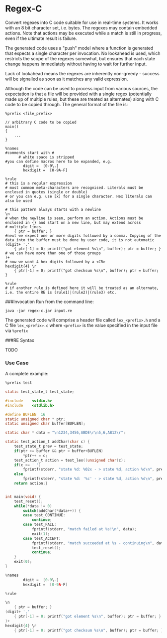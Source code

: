 # Regex-C

Convert regexes into C code suitable for use in real-time systems. It works with an 8 bit character set, i.e. bytes.
The regexes may contain embedded actions. Note that actions may be executed while a match is still in progress,
even if the ultimate result is failure.

The generated code uses a "push" model where a function is generated that expects a single character
per invocation. No lookahead is used, which restricts the scope of the regexes somewhat, but ensures
that each state change happens immediately without having to wait for further input.

Lack of lookahead means the regexes are inherently non-greedy - success will be signalled as soon as it matches
any valid expression.

Although the code can be used to process input from various sources, the expectation is that a file will
be provided with a single regex (potentially made up of multiple rules, but these are treated as alternates)
along with C code to be copied through. The general format of the file is:
````
%prefix <file_prefix>

// arbitrary C code to be copied
main()
{
    ...
}

%names
#comments start with #
      # white space is stripped
#you can define macros here to be expanded, e.g.
        digit =  [0-9\.]
        hexdigit =  [0-9A-F]

%rule
# this is a regular expression
# most common meta-characters are recognised. Literals must be enclosed in quotes (single or double)
# or you can e.g. use [x] for a single character. Hex literals can also be used

# this pattern always starts with a newline
\n
# when the newline is seen, perform an action. Actions must be enclosed in {} and start on a new line, but may extend across
# multiple lines.
    { ptr = buffer; }
#next we expect one or more digits followed by a comma. Copying of the data into the buffer must be done by user code, it is not automatic
(digit+ ','
    { ptr[-1] = 0; printf("got element %s\n", buffer); ptr = buffer; }
# we can have more than one of those groups
)+
# now we want 4 hex digits followed by a <CR>
hexdigit{4} \r
    { ptr[-1] = 0; printf("got checksum %s\n", buffer); ptr = buffer; }

%rule
# if another rule is defined here it will be treated as an alternate, i.e. the entire RE is (rule1)|(rule2)|(rule3) etc.
````

###Invocation
Run from the command line:

`java -jar regex-c.jar input.re`

The generated code will comprise a header file called `lex_<prefix>.h` and a C file `lex_<prefix>.c` where `<prefix>` is the value
specified in the input file via `%prefix`

###RE Syntax

TODO

### Use Case
A complete example:
```c
%prefix test

static test_state_t test_state;

#include    <stdio.h>
#include    <stdlib.h>

#define BUFLEN  16
static unsigned char * ptr;
static unsigned char buffer[BUFLEN];

static char * data = "\n1234,3456,ABDE\r\n5,6,AB12\r";

static test_action_t addChar(char c) {
    test_state_t prev = test_state;
    if(ptr >= buffer && ptr < buffer+BUFLEN)
        *ptr++ = c;
    test_action_t action = test_lex((unsigned char)c);
    if(c <= ' ')
        fprintf(stderr, "state %d: %02x - > state %d, action %d\n", prev, c, test_state, action);
    else
        fprintf(stderr, "state %d: '%c' - > state %d, action %d\n", prev, c, test_state, action);
    return action;}


int main(void) {
    test_reset();
    while(*data != 0)
        switch(addChar(*data++)) {
        case test_CONTINUE:
            continue;
        case test_FAIL:
            fprintf(stderr, "match failed at %s!\n", data);
            exit(1);
        case test_ACCEPT:
            fprintf(stderr, "match succeeded at %s - continuing\n", data);
            test_reset();
            continue;
    }
    exit(0);
}

%names
        digit =  [0-9\.]
        hexdigit =  [0-9A-F]

%rule

\n
    { ptr = buffer; }
(digit+ ','
    { ptr[-1] = 0; printf("got element %s\n", buffer); ptr = buffer; }
)+
hexdigit{4} \r
    { ptr[-1] = 0; printf("got checksum %s\n", buffer); ptr = buffer; }
```

